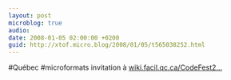 ```yaml
---
layout: post
microblog: true
audio: 
date: 2008-01-05 02:00:00 +0200
guid: http://xtof.micro.blog/2008/01/05/t565038252.html
---
```

#Québec #microformats invitation à [wiki.facil.qc.ca/CodeFest2...](http://wiki.facil.qc.ca/CodeFest2008Invitation)
